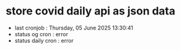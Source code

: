 # store covid daily api as json data

- last cronjob : Thursday, 05 June 2025 13:30:41
- status og cron : error
- status daily cron : error
      
      